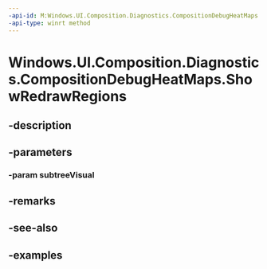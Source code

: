 ```yaml
---
-api-id: M:Windows.UI.Composition.Diagnostics.CompositionDebugHeatMaps.ShowRedrawRegions(Windows.UI.Composition.Visual)
-api-type: winrt method
---
```


<!-- Method syntax.
public void CompositionDebugHeatMaps.ShowRedrawRegions(Visual subtreeVisual)
-->

# Windows.UI.Composition.Diagnostics.CompositionDebugHeatMaps.ShowRedrawRegions

## -description

## -parameters
### -param subtreeVisual

## -remarks

## -see-also

## -examples

